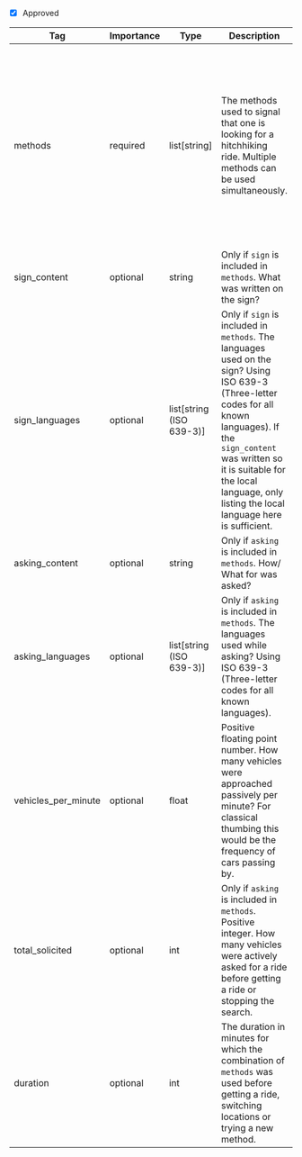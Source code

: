 - [x] Approved

| Tag                  | Importance   | Type    | Description                                                                                                   | Enum                | Examples |
|----------------------|--------------|---------|---------------------------------------------------------------------------------------------------------------|---------------------|---------|
| methods               | required  | list[string]   | The methods used to signal that one is looking for a hitchhiking ride. Multiple methods can be used simultaneously.                                                                        | thumb, waving, sign, asking, `invited` (the hitchhiker was not actively soliciting rides at the moment), `prearranged` (the ride was not planned before the trip but arranged spontaneously with a stranger while hitchhiking) |[thumb, sign]         |
| sign_content               | optional  | string   | Only if `sign` is included in `methods`. What was written on the sign?                                                                         |  |Straßburg - Strasbourg          |
| sign_languages               | optional  | list[string (ISO 639-3)]   | Only if `sign` is included in `methods`. The languages used on the sign? Using ISO 639-3 (Three-letter codes for all known languages). If the `sign_content` was written so it is suitable for the local language, only listing the local language here is sufficient.                                                                         |  |[deu, fra]         |
| asking_content               | optional  | string   | Only if `asking` is included in `methods`. How/ What for was asked?                                                                        |  | Are you driving towards Strasbourg?          |
| asking_languages               | optional  | list[string (ISO 639-3)]   | Only if `asking` is included in `methods`. The languages used while asking? Using ISO 639-3 (Three-letter codes for all known languages).                                                                       |  |[eng]         |
| vehicles_per_minute  | optional  | float     | Positive floating point number. How many vehicles were approached passively per minute? For classical thumbing this would be the frequency of cars passing by.                                       |                     |5.0 [5 vehicles per minute] / 0.01 [one vehicle every 100 minutes]        |
| total_solicited      | optional  | int     | Only if `asking` is included in `methods`. Positive integer. How many vehicles were actively asked for a ride before getting a ride or stopping the search.       |                     |10         |
| duration      | optional  | int     | The duration in minutes for which the combination of `methods` was used before getting a ride, switching locations or trying a new method.      |                     |30         |

